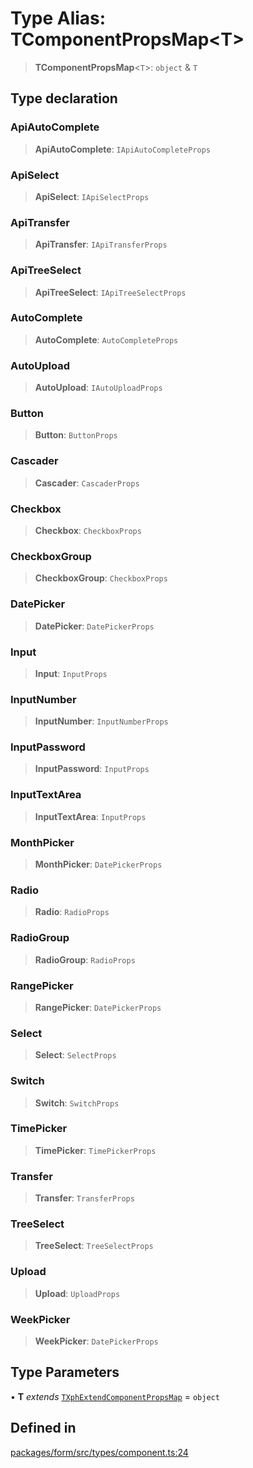 # Type Alias: TComponentPropsMap\<T\>

> **TComponentPropsMap**\<`T`\>: `object` & `T`

## Type declaration

### ApiAutoComplete

> **ApiAutoComplete**: `IApiAutoCompleteProps`

### ApiSelect

> **ApiSelect**: `IApiSelectProps`

### ApiTransfer

> **ApiTransfer**: `IApiTransferProps`

### ApiTreeSelect

> **ApiTreeSelect**: `IApiTreeSelectProps`

### AutoComplete

> **AutoComplete**: `AutoCompleteProps`

### AutoUpload

> **AutoUpload**: `IAutoUploadProps`

### Button

> **Button**: `ButtonProps`

### Cascader

> **Cascader**: `CascaderProps`

### Checkbox

> **Checkbox**: `CheckboxProps`

### CheckboxGroup

> **CheckboxGroup**: `CheckboxProps`

### DatePicker

> **DatePicker**: `DatePickerProps`

### Input

> **Input**: `InputProps`

### InputNumber

> **InputNumber**: `InputNumberProps`

### InputPassword

> **InputPassword**: `InputProps`

### InputTextArea

> **InputTextArea**: `InputProps`

### MonthPicker

> **MonthPicker**: `DatePickerProps`

### Radio

> **Radio**: `RadioProps`

### RadioGroup

> **RadioGroup**: `RadioProps`

### RangePicker

> **RangePicker**: `DatePickerProps`

### Select

> **Select**: `SelectProps`

### Switch

> **Switch**: `SwitchProps`

### TimePicker

> **TimePicker**: `TimePickerProps`

### Transfer

> **Transfer**: `TransferProps`

### TreeSelect

> **TreeSelect**: `TreeSelectProps`

### Upload

> **Upload**: `UploadProps`

### WeekPicker

> **WeekPicker**: `DatePickerProps`

## Type Parameters

• **T** *extends* [`TXphExtendComponentPropsMap`](TXphExtendComponentPropsMap.md) = `object`

## Defined in

[packages/form/src/types/component.ts:24](https://github.com/XiaoPiHong/xph-crud/blob/300d288b2cb7d1d481589252292dd1816109678d/packages/form/src/types/component.ts#L24)
